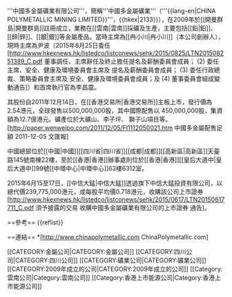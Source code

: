 '''中國多金屬礦業有限公司'''，簡稱'''中國多金屬礦業'''（'''{{lang-en|CHINA  POLYMETALLIC  MINING LIMITED}}'''，{{hkex|2133}}），在2009年於[[開曼群島|開曼群島]]註冊成立，業務在[[雲南|雲南]]採礦及生產，主要包括[[鉛|鉛]]、[[鋅|鋅]]、[[銀|銀]]等金屬產品。當時主席為[[冉小川|冉小川]]（本公司創辦人），現時主席為尹波（2015年8月25日委任<ref>[http://www.hkexnews.hk/listedco/listconews/sehk/2015/0825/LTN201508251389_C.pdf 董事調任、主席辭任及終止擔任提名及薪酬委員會成員； (2) 委任主席、安全、健康及環境委員會主席及 提名及薪酬委員會成員； (3) 委任行政總裁、策略委員會主席及 安全、健康及環境委員會成員；及 (4) 董事委員會組成變動通告]</ref>）和首席執行官為李昌震。

其股份自2011年12月14日，在[[香港交易所|香港交易所]]主板上市，發行價為2.54港元，全球發售以500,000,000股，其中國際配售以 450,000,000股，集資額為12.7億港元。礦產位於大礦山、李子坪、 獅子山項目等。<ref>[http://paper.wenweipo.com/2011/12/05/FI1112050021.htm 中國多金屬配售足額 2011-12-05 文匯報]</ref> 

中國總部位於[[中國|中國]][[四川省|四川省]][[成都|成都]][[高新區|高新區]]天臺路145號南棟22樓，至於[[香港|香港]]辦事處則位於[[香港|香港]][[皇后大道中|皇后大道中]]99號[[中環中心|中環中心]]63樓6312室。

2015年6月15至17日，[[中信大錳|中信大錳]]透過旗下中信大錳投資有限公司，以總代價239,775,000港元，或每股平均價0.718港元，收購該公司上市證券<ref>[http://www.hkexnews.hk/listedco/listconews/sehk/2015/0617/LTN20150617711_C.pdf 須予披露的交易 收購中國多金屬礦業有限公司的上市證券 通告]</ref>。

==參考==
{{reflist}}

==連結==
*[http://www.chinapolymetallic.com ChinaPolymetallic.com] 

[[CATEGORY:金屬公司|CATEGORY:金屬公司]]
[[CATEGORY:四川公司|CATEGORY:四川公司]]
[[CATEGORY:礦業公司|CATEGORY:礦業公司]]
[[CATEGORY:2009年成立的公司|CATEGORY:2009年成立的公司]]
[[Category:雲南公司|Category:雲南公司]]
[[Category:香港上市能源公司|Category:香港上市能源公司]]